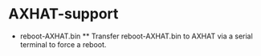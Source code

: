 # AXHAT-support
* reboot-AXHAT.bin
** Transfer reboot-AXHAT.bin to AXHAT via a serial terminal to force a reboot.
